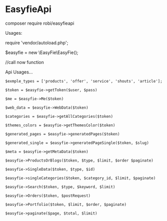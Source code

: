 # EasyfieApi


composer require robi/easyfieapi


Usages: 

require 'vendor/autoload.php';

$easyfie = new \EasyFie\EasyFie();

//call now function

Api Usages...

    $exmple_types = ['products', 'offer', 'service', 'shouts', 'article'];

    $token = $easyfie->getToken($user, $pass)

    $me = $easyfie->Me($token)

    $web_data = $easyfie->WebData($token)

    $categories = $easyfie->getAllCategories($token)

    $themes_colors = $easyfie->getThemesColor($token) 

    $generated_pages = $easyfie->generatedPages($token)

    $generated_single = $easyfie->generatedPageSingle($token, $slug)

    $meta = $easyfie->getMetaData($token)

    $easyfie->ProductsOrBlogs($token, $type, $limit, $order $paginate)

    $easyfie->SingleData($token, $type, $id)

    $easyfie->singleCategories($token, $category_id, $limit, $paginate)

    $easyfie->Search($token, $type, $keyword, $limit)
    
    $easyfie->Orders($token, $postRequest)
    
    $easyfie->Portfolio($token, $limit, $order, $paginate)
   
    $easyfie->paginate($page, $total, $limit)
    
    
    
